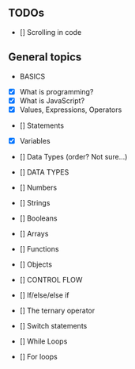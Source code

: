 ## TODOs

- [] Scrolling in code

## General topics

- BASICS
- [x] What is programming?
- [x] What is JavaScript?
- [x] Values, Expressions, Operators
- [] Statements
- [x] Variables
- [] Data Types (order? Not sure...)

- [] DATA TYPES
- [] Numbers
- [] Strings
- [] Booleans
- [] Arrays
- [] Functions
- [] Objects

- [] CONTROL FLOW
- [] If/else/else if
- [] The ternary operator
- [] Switch statements
- [] While Loops
- [] For loops
